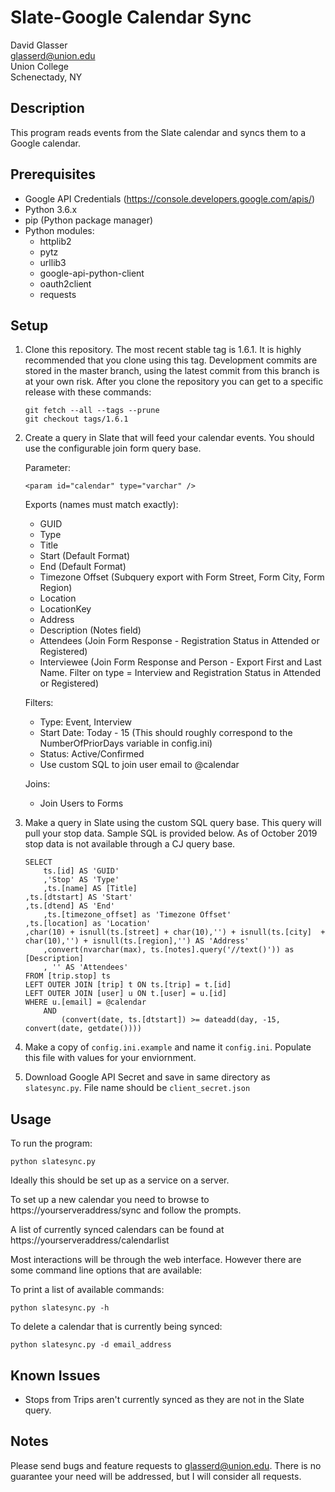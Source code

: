 # Slate-Google Calendar Sync

David Glasser  
glasserd@union.edu  
Union College  
Schenectady, NY

## Description

This program reads events from the Slate calendar and syncs them to a Google calendar.

## Prerequisites

* Google API Credentials (https://console.developers.google.com/apis/)
* Python 3.6.x
* pip (Python package manager)
* Python modules:
    * httplib2
    * pytz
    * urllib3
    * google-api-python-client
    * oauth2client
    * requests
 
## Setup

1. Clone this repository. The most recent stable tag is 1.6.1. It is highly recommended that you clone using this tag. Development commits are stored in the master branch, using the latest commit from this branch is at your own risk. After you clone the repository you can get to a specific release with these commands:
    ```
    git fetch --all --tags --prune
    git checkout tags/1.6.1
    ```
2. Create a query in Slate that will feed your calendar events. You should use the configurable join form query base.

    Parameter:
    ```
    <param id="calendar" type="varchar" />
    ```

    Exports (names must match exactly):
    - GUID
    - Type
    - Title
    - Start (Default Format)
    - End (Default Format)
    - Timezone Offset (Subquery export with Form Street, Form City, Form Region)
    - Location
    - LocationKey
    - Address
    - Description (Notes field)
    - Attendees (Join Form Response - Registration Status in Attended or Registered)
    - Interviewee (Join Form Response and Person - Export First and Last Name. Filter on type = Interview and Registration Status in Attended or Registered)

    Filters:
    - Type: Event, Interview
    - Start Date: Today - 15  (This should roughly correspond to the NumberOfPriorDays variable in config.ini)
    - Status: Active/Confirmed
    - Use custom SQL to join user email to @calendar

    Joins:
    - Join Users to Forms

3. Make a query in Slate using the custom SQL query base. This query will pull your stop data. Sample SQL is provided below. As of October 2019 stop data is not available through a CJ query base.

    ```
    SELECT 
        ts.[id] AS 'GUID'
        ,'Stop' AS 'Type'
        ,ts.[name] AS [Title]
    ,ts.[dtstart] AS 'Start'
    ,ts.[dtend] AS 'End'
        ,ts.[timezone_offset] as 'Timezone Offset'     
    ,ts.[location] as 'Location'	
    ,char(10) + isnull(ts.[street] + char(10),'') + isnull(ts.[city]  + char(10),'') + isnull(ts.[region],'') AS 'Address'
        ,convert(nvarchar(max), ts.[notes].query('//text()')) as [Description]
        , '' AS 'Attendees'	
    FROM [trip.stop] ts
    LEFT OUTER JOIN [trip] t ON ts.[trip] = t.[id]
    LEFT OUTER JOIN [user] u ON t.[user] = u.[id]
    WHERE u.[email] = @calendar
        AND	
            (convert(date, ts.[dtstart]) >= dateadd(day, -15, convert(date, getdate())))
    ```


4. Make a copy of `config.ini.example` and name it `config.ini`. Populate this file with values for your enviornment.
5. Download Google API Secret and save in same directory as `slatesync.py`. File name should be `client_secret.json`


## Usage

To run the program:
```
python slatesync.py
```

Ideally this should be set up as a service on a server.

To set up a new calendar you need to browse to https://yourserveraddress/sync and follow the prompts.

A list of currently synced calendars can be found at https://yourserveraddress/calendarlist


Most interactions will be through the web interface. However there are some command line options that are available:
	
To print a list of available commands:
```
python slatesync.py -h
```

To delete a calendar that is currently being synced:
```
python slatesync.py -d email_address
```

## Known Issues
- Stops from Trips aren't currently synced as they are not in the Slate query.

## Notes
		
Please send bugs and feature requests to glasserd@union.edu. There is no guarantee your need will be addressed, but I will consider all requests.